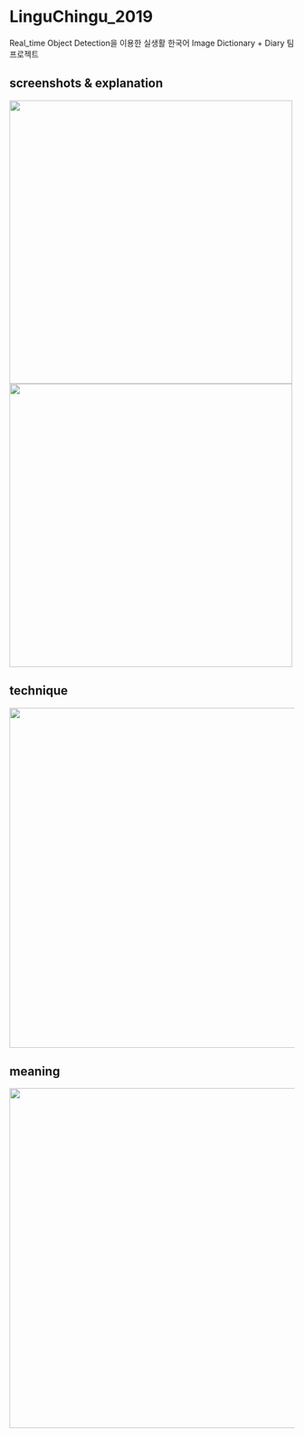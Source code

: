 # LinguChingu_2019
Real_time Object Detection을 이용한 실생활 한국어 Image Dictionary + Diary 팀프로젝트

screenshots & explanation
-------------------------
<div>
  <img width="500" height="500" src="https://user-images.githubusercontent.com/42761910/61368297-86ccb900-a8c8-11e9-9950-4f7ac0cd7dbd.png">
  <img width="500" src="https://user-images.githubusercontent.com/42761910/61368337-9d731000-a8c8-11e9-880b-9e356d0bc33c.png">
</div>

technique
---------
<div>
  <img width="1000" height="600" src="https://user-images.githubusercontent.com/42761910/61368356-a532b480-a8c8-11e9-8f92-ff8a21533525.png">
</div>

meaning
-------
<div>
  <img width="1000" height="600" src="https://user-images.githubusercontent.com/42761910/61368371-abc12c00-a8c8-11e9-9377-68c892678886.png">
</div>

